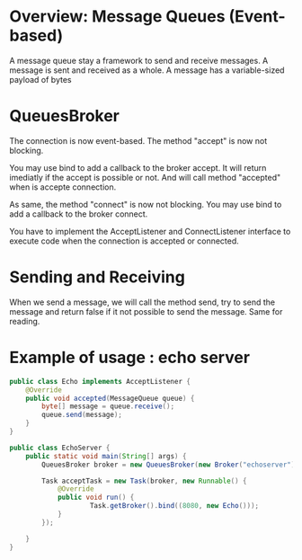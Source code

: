 # Overview: Message Queues (Event-based)

A message queue stay a framework to send and receive messages. A message is sent and received as a whole. A message has a variable-sized payload of bytes

# QueuesBroker

The connection is now event-based. The method "accept" is now not blocking. 

You may use bind to add a callback to the broker accept.
It will return imediatly if the accept is possible or not.
And will call method "accepted" when is accepte connection.

As same, the method "connect" is now not blocking.
You may use bind to add a callback to the broker connect.

You have to implement the AcceptListener and ConnectListener interface to execute code when the connection is accepted or connected.

# Sending and Receiving

When we send a message, we will call the method send, try to send the message and return false if it not possible to send the message.
Same for reading.


# Example of usage : echo server

```java
public class Echo implements AcceptListener {
    @Override
    public void accepted(MessageQueue queue) {
        byte[] message = queue.receive();
        queue.send(message);
    }
}

public class EchoServer {
    public static void main(String[] args) {
        QueuesBroker broker = new QueuesBroker(new Broker("echoserver"));

        Task acceptTask = new Task(broker, new Runnable() {
            @Override
            public void run() {
                    Task.getBroker().bind((8080, new Echo()));
            }
        });

    }
}

```
